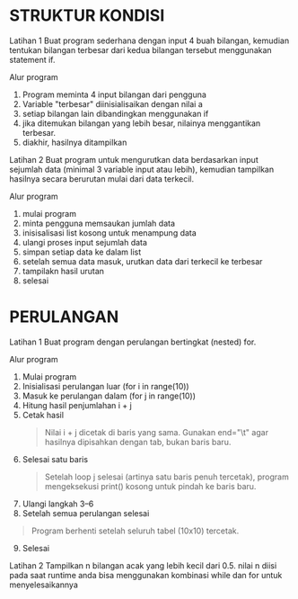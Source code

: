 # STRUKTUR KONDISI

Latihan 1
 Buat program sederhana dengan input 4 buah bilangan, kemudian
 tentukan bilangan terbesar dari kedua bilangan tersebut
 menggunakan statement if.

Alur program

1. Program meminta 4 input bilangan dari pengguna
2. Variable "terbesar" diinisialisaikan dengan nilai a
3. setiap bilangan lain dibandingkan menggunakan if
4. jika ditemukan bilangan yang lebih besar, nilainya menggantikan terbesar.
5. diakhir, hasilnya ditampilkan

Latihan 2
Buat program untuk mengurutkan data berdasarkan input sejumlah data (minimal 3 variable input atau lebih), kemudian tampilkan hasilnya secara berurutan mulai dari data terkecil.

Alur program

1. mulai program
2. minta pengguna memsaukan jumlah data
3. inisisalisasi list kosong untuk menampung data
4. ulangi proses input sejumlah data
5. simpan setiap data ke dalam list
6. setelah semua data masuk, urutkan data dari terkecil ke terbesar
7. tampilakn hasil urutan
8. selesai

# PERULANGAN

Latihan 1
Buat program dengan perulangan bertingkat (nested) for.

Alur program

1. Mulai program
2. Inisialisasi perulangan luar (for i in range(10))
3. Masuk ke perulangan dalam (for j in range(10))
4. Hitung hasil penjumlahan i + j
5. Cetak hasil
   >Nilai i + j dicetak di baris yang sama.
   >Gunakan end="\t" agar hasilnya dipisahkan dengan tab, bukan baris baru.
6. Selesai satu baris
   >Setelah loop j selesai (artinya satu baris penuh tercetak),
    program mengeksekusi print() kosong untuk pindah ke baris baru.
7. Ulangi langkah 3–6
8. Setelah semua perulangan selesai
  >Program berhenti setelah seluruh tabel (10x10) tercetak.
9. Selesai

Latihan 2
Tampilkan n bilangan acak yang lebih kecil dari 0.5. 
nilai n diisi pada saat runtime
anda bisa menggunakan kombinasi while dan for untuk 
menyelesaikannya


